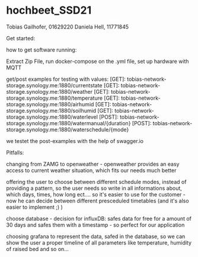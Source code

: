 # hochbeet_SSD21
Tobias Gailhofer, 01629220
Daniela Hell, 11771845

Get started:

how to get software running:

Extract Zip File, run docker-compose on the .yml file, set up hardware with MQTT

get/post examples for testing with values:
 [GET]: tobias-network-storage.synology.me:1880/currentstate
 [GET]: tobias-network-storage.synology.me:1880/weather
 [GET]: tobias-network-storage.synology.me:1880/temperature
 [GET]: tobias-network-storage.synology.me:1880/airhumid
 [GET]: tobias-network-storage.synology.me:1880/soilhumid
 [GET]: tobias-network-storage.synology.me:1880/waterlevel
 [POST]: tobias-network-storage.synology.me:1880/watermanual/{duration}
 [POST]: tobias-network-storage.synology.me:1880/waterschedule/{mode}


we testet the post-examples with the help of swagger.io



Pitfalls:

changing from ZAMG to openweather - openweather provides an easy access to current weather situation,
which fits our needs much better

offering the user to choose between different schedule modes, instead of providing a pattern, so the user
needs so write in all informations about, which days, times, how long ect.... so it's easier
to use for the customer - now he can decide between different presceduled timetables
(and it's also easier to implement ;) )

choose database - decision for influxDB: safes data for free for a amount of 30 days
and safes them with a timestamp - so perfect for our application

choosing grafana to represent the data, safed in the database, so we can show the user
a proper timeline of all parameters like temperature, humidity of raised bed and so on...
